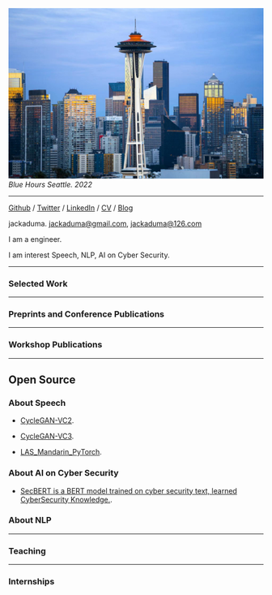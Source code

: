 ![](images/cover_4.jpeg)
*Blue Hours Seattle. 2022*

---


[Github](https://github.com/jackaduma) / [Twitter](https://twitter.com/jackaduma) / [LinkedIn]() / [CV](cv.pdf) / [Blog]()

jackaduma. jackaduma@gmail.com, jackaduma@126.com

I am a engineer.

I am interest Speech, NLP, AI on Cyber Security.


-----
### Selected Work

-----
### Preprints and Conference Publications


-----
### Workshop Publications


-----

## Open Source

### About Speech

* [CycleGAN-VC2](https://github.com/jackaduma/CycleGAN-VC2).

* [CycleGAN-VC3](https://github.com/jackaduma/CycleGAN-VC3). 

* [LAS_Mandarin_PyTorch](https://github.com/jackaduma/LAS_Mandarin_PyTorch). 

### About AI on Cyber Security

* [SecBERT is a BERT model trained on cyber security text, learned CyberSecurity Knowledge.](https://github.com/jackaduma/SecBERT). 


### About NLP


-----
### Teaching 


-----

### Internships




